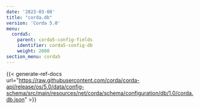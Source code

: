 ```yaml
---
date: '2023-03-08'
title: "corda.db"
version: 'Corda 5.0'
menu:
  corda5:
    parent: corda5-config-fields
    identifier: corda5-config-db
    weight: 2000
section_menu: corda5
---
```


{{< generate-ref-docs url="https://raw.githubusercontent.com/corda/corda-api/release/os/5.0/data/config-schema/src/main/resources/net/corda/schema/configuration/db/1.0/corda.db.json" >}}
